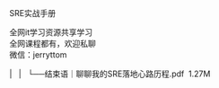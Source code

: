 SRE实战手册  

全网it学习资源共享学习<br>全网课程都有，欢迎私聊<br>微信：jerryttom<br>

| &nbsp;&nbsp;| &nbsp;&nbsp;└──结束语｜聊聊我的SRE落地心路历程.pdf &nbsp;1.27M